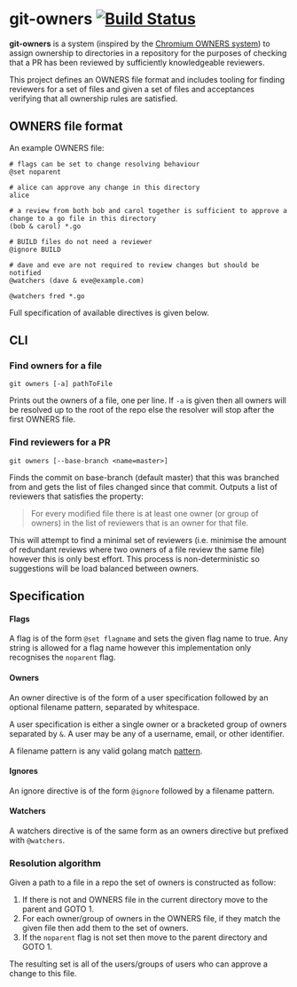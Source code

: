 # git-owners [![Build Status](https://travis-ci.org/bradleyjkemp/git-owners.svg?branch=master)](https://travis-ci.org/bradleyjkemp/git-owners)

**git-owners** is a system (inspired by the [Chromium OWNERS system](https://chromium.googlesource.com/chromium/src/+/master/docs/code_reviews.md#OWNERS-files))
to assign ownership to directories in a repository for the purposes of checking that a PR has been reviewed by sufficiently knowledgeable reviewers.

This project defines an OWNERS file format and includes tooling for finding reviewers for a set of files and given a set of files and acceptances verifying that all ownership rules are satisfied.

## OWNERS file format

An example OWNERS file:
```
# flags can be set to change resolving behaviour
@set noparent

# alice can approve any change in this directory
alice

# a review from both bob and carol together is sufficient to approve a change to a go file in this directory
(bob & carol) *.go

# BUILD files do not need a reviewer
@ignore BUILD

# dave and eve are not required to review changes but should be notified
@watchers (dave & eve@example.com)

@watchers fred *.go
```
Full specification of available directives is given below.

## CLI

### Find owners for a file
`git owners [-a] pathToFile`

Prints out the owners of a file, one per line.
If `-a` is given then all owners will be resolved up to the root of the repo else the resolver will stop after the first OWNERS file.

### Find reviewers for a PR
`git owners [--base-branch <name=master>]`

Finds the commit on base-branch (default master) that this was branched from and gets the list of files changed since that commit.
Outputs a list of reviewers that satisfies the property:
> For every modified file there is at least one owner (or group of owners) in the list of reviewers that is an owner for that file.

This will attempt to find a minimal set of reviewers (i.e. minimise the amount of redundant reviews where two owners of a file review the same file) however this is only best effort.
This process is non-deterministic so suggestions will be load balanced between owners.

## Specification

#### Flags
A flag is of the form `@set flagname` and sets the given flag name to true.
Any string is allowed for a flag name however this implementation only recognises the `noparent` flag.

#### Owners
An owner directive is of the form of a user specification followed by an optional filename pattern, separated by whitespace.

A user specification is either a single owner or a bracketed group of owners separated by `&`.
A user may be any of a username, email, or other identifier.

A filename pattern is any valid golang match [pattern](https://golang.org/pkg/path/filepath/#Match).

#### Ignores
An ignore directive is of the form `@ignore` followed by a filename pattern.

#### Watchers
A watchers directive is of the same form as an owners directive but prefixed with `@watchers`.


### Resolution algorithm

Given a path to a file in a repo the set of owners is constructed as follow:
1. If there is not and OWNERS file in the current directory move to the parent and GOTO 1.
2. For each owner/group of owners in the OWNERS file, if they match the given file then add them to the set of owners.
3. If the `noparent` flag is not set then move to the parent directory and GOTO 1.

The resulting set is all of the users/groups of users who can approve a change to this file.
